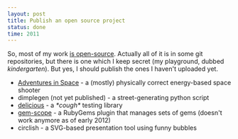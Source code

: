 ```yaml
---
layout: post
title: Publish an open source project
status: done
time: 2011
---
```


So, most of my work [is open-source][my-github]. Actually all of it is
in some git repositories, but there is one which I keep secret (my
playground, dubbed *kindergarten*). But yes, I should publish the ones I
haven't uploaded yet.

 * [Adventures in Space](https://github.com/heyLu/adventures_in_space) -
    a (mostly) physically correct energy-based space shooter
 * dimplegen (not yet published) - a street-generating python script
 * [delicious](https://github.com/heyLu/delicious) - a *\*cough\** testing library
 * [gem-scope](https://github.com/heyLu/gem-scope) - a RubyGems plugin
    that manages sets of gems (doesn't work anymore as of early 2012)
 * circlish - a SVG-based presentation tool using funny bubbles

[my-github]: https://github.com/heyLu

